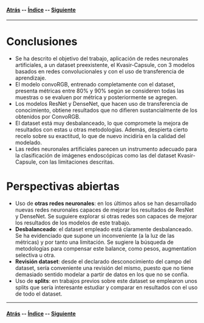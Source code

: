 #### [Atrás](resultados.md) -- [Índice](index.md) -- [Siguiente](bibliografia.md)
***

# Conclusiones

- Se ha descrito el objetivo del trabajo, aplicación de redes neuronales artificiales, a un dataset preexistente, el Kvasir-Capsule, con 3 modelos basados en redes convolucionales y con el uso de transferencia de aprendizaje.
- El modelo convoRGB, entrenado completamente con el dataset, presenta métricas entre 80% y 90% según se consideren todas las muestras o se evaluen por métrica y posteriormente se agregen.
- Los modelos ResNet y DenseNet, que hacen uso de transferencia de conocimiento, obtiene resultados que no difieren sustancialmente de los obtenidos por ConvoRGB.
- El dataset está muy desbalanceado, lo que compromete la mejora de resultados con estas u otras metodologías. Además, despierta cierto recelo sobre su exactitud, lo que de nuevo incidiría en la calidad del modelado.
- Las redes neuronales artificiales parecen un instrumento adecuado para la clasificación de imágenes endoscópicas como las del dataset Kvasir-Capsule, con las limitaciones descritas.

# Perspectivas abiertas

- Uso de **otras redes neuronales**: en los últimos años se han desarrollado nuevas redes neuronales capaces de mejorar los resultados de ResNet y DenseNet. Se suguiere explorar si otras redes son capaces de mejorar los resultados de los modelos de este trabajo.
- **Desbalanceado**: el dataset empleado está claramente desbalanceado. Se ha evidenciado que supone un inconveniente (a la luz de las métricas) y por tanto una limitación. Se sugiere la búsqueda de metodologías para compensar este balance, como pesos, augmentation selectiva u otra.
- **Revisión dataset**: desde el declarado desconocimiento del campo del dataset, sería conveniente una revisión del mismo, puesto que no tiene demasiado sentido modelar a partir de datos en los que no se confía.
- Uso de **splits**: en trabajos previos sobre este dataset se emplearon unos splits que sería interesante estudiar y comparar en resultados con el uso de todo el dataset.

***
#### [Atrás](resultados.md) -- [Índice](index.md) -- [Siguiente](bibliografia.md)
